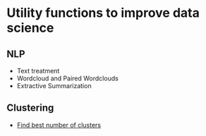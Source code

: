 # Utility functions to improve data science
## NLP
- Text treatment
- Wordcloud and Paired Wordclouds
- Extractive Summarization

## Clustering
- [Find best number of clusters](https://github.com/k3ybladewielder/utils/blob/main/clustering_evaluation.py)
